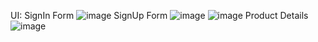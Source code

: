 UI:
SignIn Form
![image](https://github.com/NhatTan1212/phoenixlaptop/assets/116484948/4b723311-34cf-4639-8fe6-a667cd1d0e69)
SignUp Form
![image](https://github.com/NhatTan1212/phoenixlaptop/assets/116484948/bf3ccbea-eea1-4fd6-8d1c-08e912353ffe)
![image](https://github.com/NhatTan1212/phoenixlaptop/assets/116484948/02fcabc1-8019-4c7e-b13f-2e85a459b365)
Product Details
![image](https://github.com/NhatTan1212/phoenixlaptop/assets/116484948/9ab79ce8-9355-4ab7-997b-f220cd128fc5)
